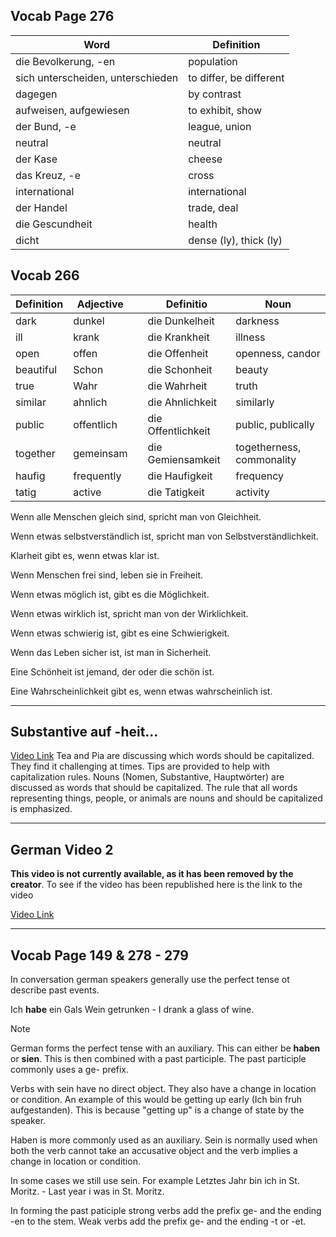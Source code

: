 
## Vocab Page 276

| Word                              | Definition              |
| --------------------------------- | ----------------------- |
| die Bevolkerung, -en              | population              |
| sich unterscheiden, unterschieden | to differ, be different |
| dagegen                           | by contrast             |
| aufweisen, aufgewiesen            | to exhibit, show        |
| der Bund, -e                      | league, union           |
| neutral                           | neutral                 |
| der Kase                          | cheese                  |
| das Kreuz, -e                     | cross                   |
| international                     | international           |
| der Handel                        | trade, deal             |
| die Gescundheit                   | health                  |
| dicht                             | dense (ly), thick (ly)  |

## Vocab 266

| Definition | Adjective  |     | Definitio          | Noun                      |
| ---------- | ---------- | --- | ------------------ | ------------------------- |
| dark       | dunkel     |     | die Dunkelheit     | darkness                  |
| ill        | krank      |     | die Krankheit      | illness                   |
| open       | offen      |     | die Offenheit      | openness, candor          |
| beautiful  | Schon      |     | die Schonheit      | beauty                    |
| true       | Wahr       |     | die Wahrheit       | truth                     |
| similar    | ahnlich    |     | die Ahnlichkeit    | similarly                 |
| public     | offentlich |     | die Offentlichkeit | public, publically        |
| together   | gemeinsam  |     | die Gemiensamkeit  | togetherness, commonality |
| haufig     | frequently |     | die Haufigkeit     | frequency                 |
| tatig      | active     |     | die Tatigkeit      | activity                  |

Wenn alle Menschen gleich sind, spricht man von Gleichheit.

Wenn etwas selbstverständlich ist, spricht man von Selbstverständlichkeit.

Klarheit gibt es, wenn etwas klar ist.

Wenn Menschen frei sind, leben sie in Freiheit.

Wenn etwas möglich ist, gibt es die Möglichkeit.

Wenn etwas wirklich ist, spricht man von der Wirklichkeit.

Wenn etwas schwierig ist, gibt es eine Schwierigkeit.

Wenn das Leben sicher ist, ist man in Sicherheit.

Eine Schönheit ist jemand, der oder die schön ist.

Eine Wahrscheinlichkeit gibt es, wenn etwas wahrscheinlich ist.

****
## Substantive auf -heit... 

[Video Link](https://www.youtube.com/watch?v=HjLsDQbFcqI)
Tea and Pia are discussing which words should be capitalized.
They find it challenging at times.
Tips are provided to help with capitalization rules.
Nouns (Nomen, Substantive, Hauptwörter) are discussed as words that should be capitalized.
The rule that all words representing things, people, or animals are nouns and should be capitalized is emphasized.

****


## German Video 2

**This video is not currently available, as it has been removed by the creator**. To see if the video has been republished here is the link to the video

[Video Link](https://www.youtube.com/watch?v=Dd05ijXQHFk)

****

## Vocab Page 149 & 278 - 279


In conversation german speakers generally use the perfect tense ot describe past events. 

Ich **habe** ein Gals Wein getrunken - I drank a glass of wine.

> [!NOTE]
> German forms the perfect tense with an auxiliary. This can either be **haben** or **sien**. This is then combined with a past participle. The past participle commonly uses a ge- prefix. 

Verbs with sein have no direct object. They also have a change in location or condition. An example of this would be getting up early (Ich bin fruh aufgestanden). This is because "getting up" is a change of state by the speaker. 


Haben is more commonly used as an auxiliary. Sein is normally used when both the verb cannot take an accusative object and the verb implies a change in location or condition.

In some cases we still use sein. For example Letztes Jahr bin ich in St. Moritz. - Last year i was in St. Moritz. 

In forming the past paticiple strong verbs add the prefix ge- and the ending -en to the stem. Weak verbs add the prefix ge- and the ending -t or -et. 




